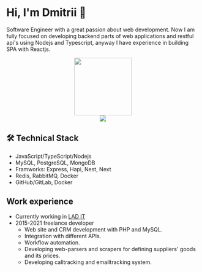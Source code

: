 # Hi, I'm Dmitrii 👋
Software Engineer with a great passion about web development. Now I am fully focused on developing backend parts of web applications and restful api's using Nodejs and Typescript, anyway I have experience in building SPA with Reactjs.
<p align='center'>
  <img height=150  src="https://github-readme-stats.vercel.app/api/top-langs/?username=alekseyevd&layout=compact"/>
  <br>
  <a href="https://t.me/dimal_xeev" target="_blank">
    <img src="https://img.shields.io/badge/Telegram-2CA5E0?style=for-the-badge&logo=telegram&logoColor=white"/>
  </a>
</p>

## 🛠 Technical Stack
*   JavaScript/TypeScript/Nodejs
*   MySQL, PostgreSQL, MongoDB
*   Framworks: Express, Hapi, Nest, Next
*   Redis, RabbitMQ, Docker
*   GitHub/GitLab, Docker

## Work experience
* Currently working in [LAD IT](https://www.linkedin.com/company/it-company-lad/)
* 2015-2021 freelance developer
  * Web site and CRM development with PHP and MySQL.
  * Integration with different APIs.
  * Workflow automation.
  * Developing web-parsers and scrapers for defining suppliers' goods and its prices.
  * Developing calltracking and emailtracking system.